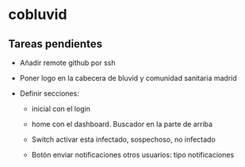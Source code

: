 # cobluvid

## Tareas pendientes

- Añadir remote github por ssh

- Poner logo en la cabecera de bluvid y comunidad sanitaria madrid

- Definir secciones:

    - inicial con el login

    - home con el dashboard. Buscador en la parte de arriba

    - Switch activar esta infectado, sospechoso, no infectado

    - Botón enviar notificaciones otros usuarios: tipo notificaciones